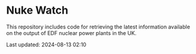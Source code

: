 # Nuke Watch

This repository includes code for retrieving the latest information available on the output of EDF nuclear power plants in the UK.

Last updated: 2024-08-13 02:10